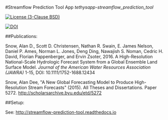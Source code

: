 #Streamflow Prediction Tool App
*tethysapp-streamflow_prediction_tool*

[![License (3-Clause BSD)](https://img.shields.io/badge/license-BSD%203--Clause-yellow.svg)](https://github.com/erdc-cm/tethysapp-streamflow_prediction_tool/blob/master/LICENSE)

[![DOI](https://zenodo.org/badge/19918/erdc-cm/tethysapp-streamflow_prediction_tool.svg)](https://zenodo.org/badge/latestdoi/19918/erdc-cm/tethysapp-streamflow_prediction_tool)

##Publications:

Snow, Alan D., Scott D. Christensen, Nathan R. Swain, E. James Nelson, Daniel P. Ames, Norman L. Jones,
Deng Ding, Nawajish S. Noman, Cedric H. David, Florian Pappenberger, and Ervin Zsoter, 2016. A High-Resolution
National-Scale Hydrologic Forecast System from a Global Ensemble Land Surface Model. *Journal of the
American Water Resources Association (JAWRA)* 1-15, DOI: 10.1111/1752-1688.12434

Snow, Alan Dee, "A New Global Forecasting Model to Produce High-Resolution Stream Forecasts" (2015). All Theses and Dissertations. Paper 5272. http://scholarsarchive.byu.edu/etd/5272

##Setup:

See: http://streamflow-prediction-tool.readthedocs.io